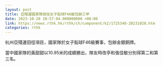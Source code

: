 ```yaml
---
layout: post
title: 亞殘運國家隊田徑女子鉛球F46級包辦三甲
date: 2023-10-28 10:57:04.000000000 +08:00
link: https://news.rthk.hk/rthk/ch/component/k2/1725348-20231028.htm
categories: rthk
---
```


杭州亞殘運田徑項目，國家隊於女子鉛球F46級賽事，包辦金銀銅牌。

當中國家隊的黃甜甜以10.95米的成績勝出，隊友時改亭和張佳敏分別得第二和第三名。
